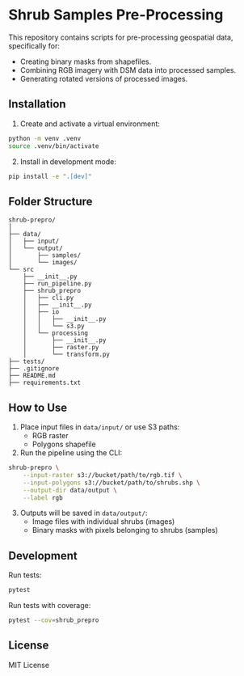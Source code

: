 # Shrub Samples Pre-Processing

This repository contains scripts for pre-processing geospatial data, specifically for:
- Creating binary masks from shapefiles.
- Combining RGB imagery with DSM data into processed samples.
- Generating rotated versions of processed images.

## Installation

1. Create and activate a virtual environment:
```bash
python -m venv .venv
source .venv/bin/activate
```

2. Install in development mode:
```bash
pip install -e ".[dev]"
```

## Folder Structure
```
shrub-prepro/
│
├── data/
│   ├── input/
│   └── output/
│       ├── samples/
│       └── images/
└── src
    ├── __init__.py
    ├── run_pipeline.py
    ├── shrub_prepro
    │   ├── cli.py
    │   ├── __init__.py
    │   ├── io
    │   │   ├── __init__.py
    │   │   └── s3.py
    │   └── processing
    │       ├── __init__.py
    │       ├── raster.py
    │       └── transform.py
├── tests/
├── .gitignore
├── README.md
├── requirements.txt
```

## How to Use
1. Place input files in `data/input/` or use S3 paths:
    - RGB raster
    - Polygons shapefile
2. Run the pipeline using the CLI:
```bash
shrub-prepro \
    --input-raster s3://bucket/path/to/rgb.tif \
    --input-polygons s3://bucket/path/to/shrubs.shp \
    --output-dir data/output \
    --label rgb
```
3. Outputs will be saved in `data/output/`:
    - Image files with individual shrubs (images)
    - Binary masks with pixels belonging to shrubs (samples)

## Development

Run tests:
```bash
pytest
```

Run tests with coverage:
```bash
pytest --cov=shrub_prepro
```

## License
MIT License
